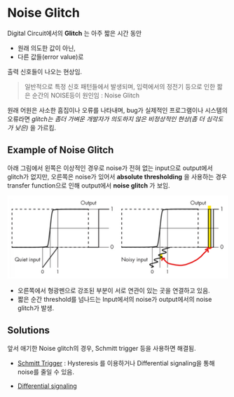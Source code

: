 # Noise Glitch

Digital Circuit에서의 **Glitch** 는 아주 짧은 시간 동안 

* 원래 의도한 값이 아닌,
* 다른 값들(error value)로 

출력 신호들이 나오는 현상임.


> 일반적으로 특정 신호 패턴들에서 발생되며, 입력에서의 정전기 등으로 인한 짧은 순간의 NOISE등이 원인임 : Noise Glitch


원래 어원은 사소한 흠집이나 오류를 나타내며, bug가 실제적인 프로그램이나 시스템의 오류라면 *glitch는 좀더 가벼운 개발자가 의도하지 않은 비정상적인 현상(좀 더 심각도가 낮은)* 을 가르킴.

## Example of Noise Glitch

아래 그림에서 왼쪽은 이상적인 경우로 noise가 전혀 없는 input으로 output에서 glitch가 없지만, 오른쪽은 noise가 있어서 **absolute thresholding** 을 사용하는 경우 transfer function으로 인해 output에서 **noise glitch** 가 보임.

![noise glitch](imgs/noise_glitch.png)

* 오른쪽에서 형광펜으로 강조된 부분이 서로 연관이 있는 곳을 연결하고 있음.
* 짧은 순간 threshold를 넘나드는 Input에서의 noise가 output에서의 noise glitch가 발생. 

## Solutions

앞서 애기한 Noise glitch의 경우, Schmitt trigger 등을 사용하면 해결됨. 

* [Schmitt Trigger](https://dsaint31.tistory.com/entry/CI-Schmitt-trigger) : Hysteresis 를 이용하거나 Differential signaling을 통해 noise를 줄일 수 있음. 

* [Differential signaling](https://dsaint31.tistory.com/entry/CI-Differential-Signaling-%EC%B0%A8%EB%8F%99%EC%8B%A0%ED%98%B8)